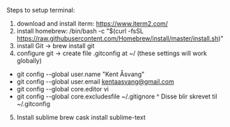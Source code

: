 
Steps to setup terminal:

1. download and install iterm: https://www.iterm2.com/
2. install homebrew: /bin/bash -c "$(curl -fsSL https://raw.githubusercontent.com/Homebrew/install/master/install.sh)"
3. install Git -> brew install git
4. configure git -> create file .gitconfig at ~/ (these settings will work globally)
- git config --global user.name "Kent Åsvang"
- git config --global user.email kentaasvang@gmail.com
- git config --global core.editor vi
- git config --global core.excludesfile ~/.gitignore
^ Disse blir skrevet til ~/.gitconfig 


5. Install sublime
brew cask install sublime-text
